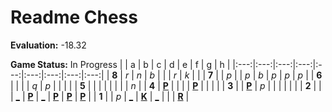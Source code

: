 # Readme Chess

**Evaluation:** -18.32

**Game Status:** In Progress
|     |  a  |  b  |  c  |  d  |  e  |  f  |  g  |  h  |
|:---:|:---:|:---:|:---:|:---:|:---:|:---:|:---:|:---:|
|  **8**  |  _r_  |  _n_  |  _b_  |     |     |  _r_  |  _k_  |     |
|  **7**  |     |  _p_  |     |  _p_  |  _b_  |  _p_  |  _p_  |  _p_  |
|  **6**  |     |     |     |  _q_  |  _p_  |     |     |     |
|  **5**  |     |     |     |     |     |     |     |  _n_  |
|  **4**  |  [**P**](http://localhost:8080/api/chess/select?square=a4)  |     |     |     |  [**P**](http://localhost:8080/api/chess/select?square=e4)  |     |     |     |
|  **3**  |     |  [**P**](http://localhost:8080/api/chess/select?square=b3)  |  _p_  |     |     |     |     |     |
|  **2**  |     |     |  [_](http://localhost:8080/api/chess/play?move=d1c2)  |  [**P**](http://localhost:8080/api/chess/select?square=d2)  |  [_](http://localhost:8080/api/chess/play?move=d1e2)  |  [**P**](http://localhost:8080/api/chess/select?square=f2)  |  [**P**](http://localhost:8080/api/chess/select?square=g2)  |  [**P**](http://localhost:8080/api/chess/select?square=h2)  |
|  **1**  |     |  _p_  |  [_](http://localhost:8080/api/chess/play?move=d1c1)  |  [**K**](http://localhost:8080/api/chess/select?square=d1)  |  [_](http://localhost:8080/api/chess/play?move=d1e1)  |     |     |  [**R**](http://localhost:8080/api/chess/select?square=h1)  |